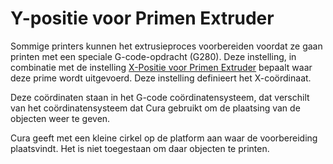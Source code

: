 Y-positie voor Primen Extruder
====
Sommige printers kunnen het extrusieproces voorbereiden voordat ze gaan printen met een speciale G-code-opdracht (G280). Deze instelling, in combinatie met de instelling [X-Positie voor Primen Extruder](extruder_prime_pos_x.md) bepaalt waar deze prime wordt uitgevoerd. Deze instelling definieert het X-coördinaat.

Deze coördinaten staan in het G-code coördinatensysteem, dat verschilt van het coördinatensysteem dat Cura gebruikt om de plaatsing van de objecten weer te geven.

Cura geeft met een kleine cirkel op de platform aan waar de voorbereiding plaatsvindt. Het is niet toegestaan om daar objecten te printen.